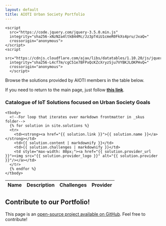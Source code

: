 ```yaml
---
layout: default
title: AIOTI Urban Society Portfolio
---
```


<head>
    <link
      rel="stylesheet"
      href="https://cdn.jsdelivr.net/npm/bulma@0.8.2/css/bulma.min.css"
    />
    <link rel="stylesheet" href="{{ '/assets/css/main.css' | relative_url }}" />
    
    <script
      src="https://code.jquery.com/jquery-3.5.0.min.js"
      integrity="sha256-xNzN2a4ltkB44Mc/Jz3pT4iU1cmeR0FkXs4pru/JxaQ="
      crossorigin="anonymous">
    </script>
    <script
      src="https://cdnjs.cloudflare.com/ajax/libs/datatables/1.10.20/js/jquery.dataTables.min.js"
      integrity="sha256-L4cf7m/cgC51e7BFPxQcKZcXryzSju7VYBKJLOKPHvQ="
      crossorigin="anonymous">
      </script>
  </head>

Browse the solutions provided by AIOTI members in the table below.

If you need to return to the main page, just follow [**this link**](./index.html).


### Catalogue of IoT Solutions focused on Urban Society Goals

<table id="catalogue" class="display" style="width: 100%">
    <thead>
      <tr>
        <th>Name</th>
        <th>Description</th>
        <th>Challenges</th>
        <th style="max-width: 80px;">Provider</th>
      </tr>
    </thead>

    <tbody>
      <!--For loop that iterates over markdown frontmatter in _skus folder-->
      {% for solution in site.solutions %}
      <tr>
        <td><strong><a href="{{ solution.link }}">{{ solution.name }}</a></strong></td>
        <td>{{ solution.content | markdownify }}</td>
        <td>{{ solution.challenges | markdownify }}</td>
        <td style="max-width: 80px;"><a href="{{ solution.provider_url }}"><img src="{{ solution.provider_logo }}" alt="{{ solution.provider }}"/></a></td>
      </tr>
      {% endfor %}
    </tbody>
  <!-- 
    <tfoot>
      <tr>
        <th>Name</th>
        <th>Position</th>
        <th>Description</th>
      </tr>
    </tfoot> -->
  </table>


## Contribute to our Portfolio!

This page is an [open-source project available on GitHub](https://github.com/AIOTIEU/testbedsy). Feel free to contribute!

<script>
$(document).ready(function() {
    $('#catalogue').DataTable();
} );
</script>
